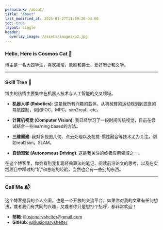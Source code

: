 ```yaml
---
permalink: /about/
title: "About"
last_modified_at: 2025-01-27T11:59:26-04:00
toc: true
layout: single
header:
  overlay_image: /assets/images/b2.jpg
---
```

### Hello, Here is Cosmos Cat 👋

博主是一名大四学生，喜欢摇滚，歌剧和爵士，爱好历史和文学。

---

### Skill Tree 🚀

博主的热情主要集中在机器人技术与人工智能的交叉领域。

* **机器人学 (Robotics)**: 这是我所有兴趣的载体。从机械臂的运动规划到底盘的导航控制，例如FOC，MPC，sim2real，etc。

* **计算机视觉 (Computer Vision)**: 我已经学习了一段时间传统视觉，目前在尝试结合一些learning based的方法。

* **三维重建**: 我对多视图几何、点云处理以及视觉-惯性融合等技术尤为关注，例如real2sim，SLAM。

* **自动驾驶 (Autonomous Driving)**: 这是我关注的终极应用领域之一。

在这个博客里，你会看到我复现经典算法的笔记、阅读前沿论文的思考，以及在实践项目中踩过的“坑”和总结的经验，当然也会有一些别的东西。

---

### Call Me 📬

这个博客是我的个人空间，也是一个开放的交流平台。如果你对我的文章有任何想法，或者我们有共同的兴趣，又或者你只是想打个招呼，都非常欢迎！

* **邮箱**: illusionaryshelter@gmail.com
* **GitHub**: [@illusionaryshelter](https://github.com/illusionaryshelter)





